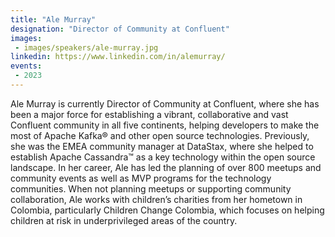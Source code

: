 ```yaml
---
title: "Ale Murray"
designation: "Director of Community at Confluent"
images:
 - images/speakers/ale-murray.jpg
linkedin: https://www.linkedin.com/in/alemurray/
events:
 - 2023
---
```


Ale Murray is currently Director of Community at Confluent, where she has been a major force for establishing a vibrant, collaborative and vast Confluent community in all five continents, helping developers to make the most of Apache Kafka® and other open source technologies. Previously, she was the EMEA community manager at DataStax, where she helped to establish Apache Cassandra™ as a key technology within the open source landscape. In her career, Ale has led the planning of over 800 meetups and community events as well as MVP programs for the technology communities. When not planning meetups or supporting community collaboration, Ale works with children’s charities from her hometown in Colombia, particularly Children Change Colombia, which focuses on helping children at risk in underprivileged areas of the country.